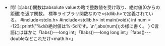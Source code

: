 * 問1
⑴abs()関数はabsolute valueの略で整数値を受け取り、絶対値(0からの距離)を返す関数。
標準ライブラリ関数なので<stdlib.h>で定義されている。
#include<stdio.h>
#include<stdlib.h>
int main(void){
  int num = -123;
  printf("%dの絶対値は%-5dです。\n",abs(num));の様に書く。
}
C言語にはほかに「labs()---long int」「llabs()---long long int」「fabs()---doubleなどこれだけ<math.h>」




